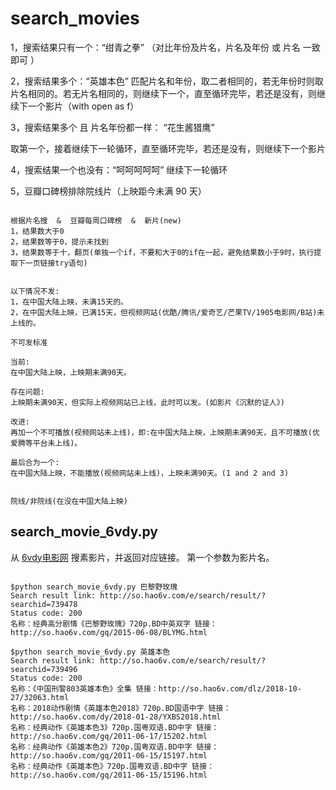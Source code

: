 # search_movies
1，搜索结果只有一个：“绀青之拳”
（对比年份及片名，片名及年份 或 片名 一致即可 ）

2，搜索结果多个：“英雄本色”
匹配片名和年份，取二者相同的，若无年份时则取片名相同的。若无片名相同的，则继续下一个，直至循环完毕，若还是没有，则继续下一个影片（with open as f）

3，搜索结果多个 且 片名年份都一样： “花生酱猎鹰”

取第一个，接着继续下一轮循环，直至循环完毕，若还是没有，则继续下一个影片

4，搜索结果一个也没有：“呵呵呵呵呵”
继续下一轮循环

5，豆瓣口碑榜排除院线片（上映距今未满 90 天）

```

根据片名搜  &  豆瓣每周口碑榜  &  新片(new)
1，结果数大于0
2，结果数等于0，提示未找到
3，结果数等于十，翻页(单独一个if，不要和大于0的if在一起，避免结果数小于9时，执行提取下一页链接try语句)


以下情况不发:
1，在中国大陆上映，未满15天的。
2，在中国大陆上映，已满15天，但视频网站(优酷/腾讯/爱奇艺/芒果TV/1905电影网/B站)未上线的。

不可发标准

当前:
在中国大陆上映，上映期未满90天。

存在问题:
上映期未满90天，但实际上视频网站已上线，此时可以发。(如影片《沉默的证人》)

改进:
再加一个不可播放(视频网站未上线)，即:在中国大陆上映，上映期未满90天，且不可播放(优爱腾等平台未上线)。

最后合为一个:
在中国大陆上映，不能播放(视频网站未上线)，上映未满90天。(1 and 2 and 3)


院线/非院线(在没在中国大陆上映)
```


## search_movie_6vdy.py

从 [6vdy电影网](http://www.hao6v.com/) 搜素影片，并返回对应链接。 第一个参数为影片名。

```shell

$python search_movie_6vdy.py 巴黎野玫瑰
Search result link: http://so.hao6v.com/e/search/result/?searchid=739478
Status code: 200
名称：经典高分剧情《巴黎野玫瑰》720p.BD中英双字 链接：http://so.hao6v.com/gq/2015-06-08/BLYMG.html

$python search_movie_6vdy.py 英雄本色
Search result link: http://so.hao6v.com/e/search/result/?searchid=739496
Status code: 200
名称：《中国刑警803英雄本色》全集 链接：http://so.hao6v.com/dlz/2018-10-27/32063.html
名称：2018动作剧情《英雄本色2018》720p.BD国语中字 链接：http://so.hao6v.com/dy/2018-01-28/YXBS2018.html
名称：经典动作《英雄本色3》720p.国粤双语.BD中字 链接：http://so.hao6v.com/gq/2011-06-17/15202.html
名称：经典动作《英雄本色2》720p.国粤双语.BD中字 链接：http://so.hao6v.com/gq/2011-06-15/15197.html
名称：经典动作《英雄本色》720p.国粤双语.BD中字 链接：http://so.hao6v.com/gq/2011-06-15/15196.html

```
